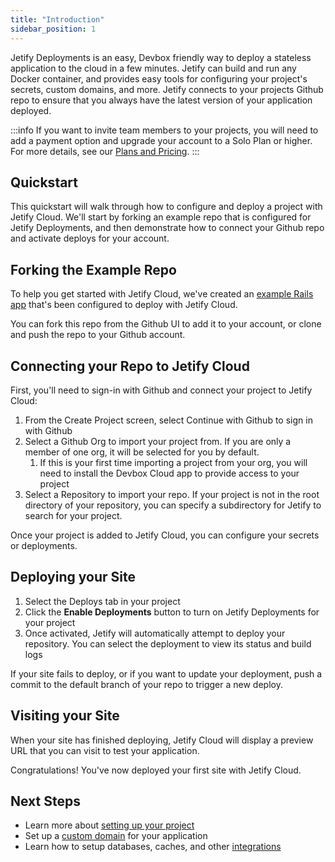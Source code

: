 ```yaml
---
title: "Introduction"
sidebar_position: 1
---
```


Jetify Deployments is an easy, Devbox friendly way to deploy a stateless application to the cloud in a few minutes. Jetify can build and run any Docker container, and provides easy tools for configuring your project's secrets, custom domains, and more. Jetify connects to your projects Github repo to ensure that you always have the latest version of your application deployed. 

:::info
If you want to invite team members to your projects, you will need to add a payment option and upgrade your account to a Solo Plan or higher. For more details, see our [Plans and Pricing](https://www.jetify.com/cloud/pricing).
:::

## Quickstart

This quickstart will walk through how to configure and deploy a project with Jetify Cloud. We'll start by forking an example repo that is configured for Jetify Deployments, and then demonstrate how to connect your Github repo and activate deploys for your account.

## Forking the Example Repo

To help you get started with Jetify Cloud, we've created an [example Rails app](https://github.com/jetify-com/jetify-deploy-example) that's been configured to deploy with Jetify Cloud. 

You can fork this repo from the Github UI to add it to your account, or clone and push the repo to your Github account.

## Connecting your Repo to Jetify Cloud

First, you'll need to sign-in with Github and connect your project to Jetify Cloud:

1. From the Create Project screen, select Continue with Github to sign in with Github
2. Select a Github Org to import your project from. If you are only a member of one org, it will be selected for you by default. 
   1. If this is your first time importing a project from your org, you will need to install the Devbox Cloud app to provide access to your project
3. Select a Repository to import your repo. If your project is not in the root directory of your repository, you can specify a subdirectory for Jetify to search for your project. 

Once your project is added to Jetify Cloud, you can configure your secrets or deployments. 

## Deploying your Site

1. Select the Deploys tab in your project
2. Click the **Enable Deployments** button to turn on Jetify Deployments for your project
3. Once activated, Jetify will automatically attempt to deploy your repository. You can select the deployment to view its status and build logs

If your site fails to deploy, or if you want to update your deployment, push a commit to the default branch of your repo to trigger a new deploy. 

## Visiting your Site

When your site has finished deploying, Jetify Cloud will display a preview URL that you can visit to test your application. 

Congratulations! You've now deployed your first site with Jetify Cloud.

## Next Steps

* Learn more about [setting up your project](./setup.md)
* Set up a [custom domain](./custom_domains.md) for your application
* Learn how to setup databases, caches, and other [integrations](./integrations/index.md)
